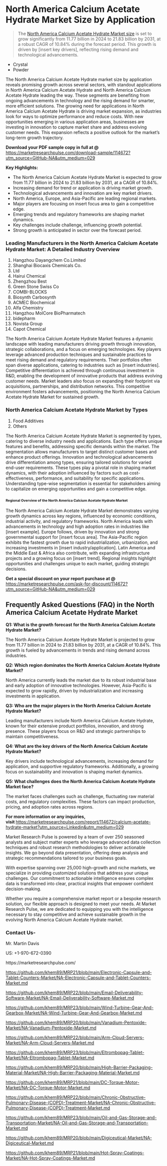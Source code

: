 <h1>North America Calcium Acetate Hydrate Market&nbsp;Size by Application</h1><blockquote><p>The <a href="https://marketresearchpulse.com/download-sample/114672?utm_source=GitHub-NA&amp;utm_medium=029">North America Calcium Acetate Hydrate Market size</a> is set to grow significantly from 11.77 billion in 2024 to 21.83 billion by 2031, at a robust CAGR of 10.84% during the forecast period. This growth is driven by [insert key drivers], reflecting rising demand and technological advancements.</p></blockquote><ul><li>Crystal<li> Powder</li></ul><p>The North America Calcium Acetate Hydrate market size by application reveals promising growth across several sectors, with standout applications in North America Calcium Acetate Hydrate and North America Calcium Acetate Hydrate leading the way. These segments are benefiting from ongoing advancements in technology and the rising demand for smarter, more efficient solutions. The growing need for applications in North America Calcium Acetate Hydrate is driving market expansion, as industries look for ways to optimize performance and reduce costs. With new opportunities emerging in various application areas, businesses are investing in innovation to capture market share and address evolving customer needs. This expansion reflects a positive outlook for the market’s long-term growth trajectory.</p><p><strong>Download your PDF sample copy in full at @ </strong><a href="https://marketresearchpulse.com/download-sample/114672?utm_source=GitHub-NA&amp;utm_medium=029">https://marketresearchpulse.com/download-sample/114672?utm_source=GitHub-NA&amp;utm_medium=029</a></p><p><strong>Key Highlights: </strong></p><ul><li>The North America Calcium Acetate Hydrate Market is expected to grow from 11.77 billion in 2024 to 21.83 billion by 2031, at a CAGR of 10.84%.</li><li>Increasing demand for trend or application is driving market growth.</li><li>Technological advancements and innovation are key market drivers.</li><li>North America, Europe, and Asia-Pacific are leading regional markets.</li><li>Major players are focusing on insert focus area to gain a competitive edge.</li><li>Emerging trends and regulatory frameworks are shaping market dynamics.</li><li>Key challenges include challenge, influencing growth potential.</li><li>Strong growth is anticipated in sector over the forecast period.</li></ul><h3>Leading Manufacturers in the North America Calcium Acetate Hydrate Market: A Detailed Industry Overview</h3><ol><li>Hangzhou Dayangchem Co.Limited</li><li>Shanghai Biocaxis Chemicals Co.</li><li>Ltd</li><li>Hairui Chemical</li><li>Zhengzhou Best</li><li>Green Stone Swiss Co</li><li>COMBI-BLOCKS</li><li>Biosynth Carbosynth</li><li>ACMEC Biochemical</li><li>Alfa Chemistry</li><li>Hangzhou MolCore BioPharmatech</li><li>bidepharm</li><li>Novista Group</li><li>Capot Chemical</li></ol><div class="flex max-w-full flex-col flex-grow"><div class="min-h-8 text-message flex w-full flex-col items-end gap-2 whitespace-normal break-words [.text-message+&amp;]:mt-5" dir="auto" data-message-author-role="assistant" data-message-id="fd8432e4-4910-450d-b182-61b7bfb0a01f" data-message-model-slug="gpt-4o"><div class="flex w-full flex-col gap-1 empty:hidden first:pt-[3px]"><div class="markdown prose w-full break-words dark:prose-invert light"><p>The North America Calcium Acetate Hydrate Market features a dynamic landscape with leading manufacturers driving growth through innovation, strategic collaborations, and a focus on emerging technologies. Key players leverage advanced production techniques and sustainable practices to meet rising demand and regulatory requirements. Their portfolios often span diverse applications, catering to industries such as [insert industries]. Competitive differentiation is achieved through continuous investment in R&amp;D, enabling the development of innovative products that address evolving customer needs. Market leaders also focus on expanding their footprint via acquisitions, partnerships, and distribution networks. This competitive environment fosters advancements, positioning the North America Calcium Acetate Hydrate Market for sustained growth.</p></div></div></div></div><h3>North America Calcium Acetate Hydrate Market by Types</h3><ol><li>Food Additives<li> Others</li></ol><div class="flex max-w-full flex-col flex-grow"><div class="min-h-8 text-message flex w-full flex-col items-end gap-2 whitespace-normal break-words [.text-message+&amp;]:mt-5" dir="auto" data-message-author-role="assistant" data-message-id="084470be-0bb7-4664-bddf-5156b4f41249" data-message-model-slug="gpt-4o-mini"><div class="flex w-full flex-col gap-1 empty:hidden first:pt-[3px]"><div class="markdown prose w-full break-words dark:prose-invert light"><p>The North America Calcium Acetate Hydrate Market is segmented by types, catering to diverse industry needs and applications. Each type offers unique features and benefits, addressing specific demands within the market. The segmentation allows manufacturers to target distinct customer bases and enhance product offerings. Innovation and technological advancements drive differentiation among types, ensuring tailored solutions for varied end-user requirements. These types play a pivotal role in shaping market dynamics, with their adoption influenced by factors such as cost-effectiveness, performance, and suitability for specific applications. Understanding type-wise segmentation is essential for stakeholders aiming to capitalize on emerging opportunities and gain a competitive edge.</p></div></div></div></div><h3><span style="font-size: 11px;">Regional Overview of the North America Calcium Acetate Hydrate Market</span></h3><div class="flex max-w-full flex-col flex-grow"><div class="min-h-8 text-message flex w-full flex-col items-end gap-2 whitespace-normal break-words [.text-message+&amp;]:mt-5" dir="auto" data-message-author-role="assistant" data-message-id="e9038762-ce64-4e30-91c9-9bd413514231" data-message-model-slug="gpt-4o-mini"><div class="flex w-full flex-col gap-1 empty:hidden first:pt-[3px]"><div class="markdown prose w-full break-words dark:prose-invert light"><p>The North America Calcium Acetate Hydrate Market demonstrates varying growth dynamics across key regions, influenced by economic conditions, industrial activity, and regulatory frameworks. North America leads with advancements in technology and high adoption rates in industries like [insert example]. Europe follows, driven by innovation and strong governmental support for [insert focus area]. The Asia-Pacific region exhibits the fastest growth due to rapid industrialization, urbanization, and increasing investments in [insert industry/application]. Latin America and the Middle East &amp; Africa also contribute, with expanding infrastructure projects and a growing focus on [insert trend]. Regional insights highlight opportunities and challenges unique to each market, guiding strategic decisions.</p></div></div></div></div><p><strong>Get a special discount on your report purchase at @ </strong><a href="https://marketresearchpulse.com/ask-for-discount/114672?utm_source=GitHub-NA&amp;utm_medium=029">https://marketresearchpulse.com/ask-for-discount/114672?utm_source=GitHub-NA&amp;utm_medium=029</a></p><h2>Frequently Asked Questions (FAQ) in the North America Calcium Acetate Hydrate Market</h2><p><strong>Q1: What is the growth forecast for the North America Calcium Acetate Hydrate Market?</strong></p><p>The North America Calcium Acetate Hydrate Market is projected to grow from 11.77 billion in 2024 to 21.83 billion by 2031, at a CAGR of 10.84%. This growth is fueled by advancements in trends and rising demand across industries.</p><p><strong>Q2: Which region dominates the North America Calcium Acetate Hydrate Market?</strong></p><p>North America currently leads the market due to its robust industrial base and early adoption of innovative technologies. However, Asia-Pacific is expected to grow rapidly, driven by industrialization and increasing investments in application.</p><p><strong>Q3: Who are the major players in the North America Calcium Acetate Hydrate Market?</strong></p><p>Leading manufacturers include North America Calcium Acetate Hydrate, known for their extensive product portfolios, innovation, and strong presence. These players focus on R&amp;D and strategic partnerships to maintain competitiveness.</p><p><strong>Q4: What are the key drivers of the North America Calcium Acetate Hydrate Market?</strong></p><p>Key drivers include technological advancements, increasing demand for application, and supportive regulatory frameworks. Additionally, a growing focus on sustainability and innovation is shaping market dynamics.</p><p><strong>Q5: What challenges does the North America Calcium Acetate Hydrate Market face?</strong></p><p>The market faces challenges such as challenge, fluctuating raw material costs, and regulatory complexities. These factors can impact production, pricing, and adoption rates across regions.</p><p><strong>For more information or any inquiries, visit&nbsp;</strong><a href="https://marketresearchpulse.com/report/114672/calcium-acetate-hydrate-market?utm_source=Linkedin&utm_medium=029">https://marketresearchpulse.com/report/114672/calcium-acetate-hydrate-market?utm_source=Linkedin&utm_medium=029</a></p><p>Market Research Pulse is powered by a team of over 250 seasoned analysts and subject matter experts who leverage advanced data collection techniques and robust research methodologies to deliver actionable insights. We go beyond data presentation, offering deep analysis and strategic recommendations tailored to your business goals.</p><p>With expertise spanning over 25,000 high-growth and niche markets, we specialize in providing customized solutions that address your unique challenges. Our commitment to actionable intelligence ensures complex data is transformed into clear, practical insights that empower confident decision-making.</p><p>Whether you require a comprehensive market report or a bespoke research solution, our flexible approach is designed to meet your needs. At Market Research Pulse, we are dedicated to equipping you with the intelligence necessary to stay competitive and achieve sustainable growth in the evolving North America Calcium Acetate Hydrate market.</p><h3><strong>Contact Us-</strong></h3><p>Mr. Martin Davis</p><p>US: +1-970-672-0390</p><p>https://marketresearchpulse.com/</p><p><a href="https://github.com/khem89/MRP21/blob/main/Electronic-Capsule-and-Tablet-Counters-Market/NA-Electronic-Capsule-and-Tablet-Counters-Market.md">https://github.com/khem89/MRP21/blob/main/Electronic-Capsule-and-Tablet-Counters-Market/NA-Electronic-Capsule-and-Tablet-Counters-Market.md</a></p><p><a href="https://github.com/khem89/MRP22/blob/main/Email-Deliverability-Software-Market/NA-Email-Deliverability-Software-Market.md">https://github.com/khem89/MRP22/blob/main/Email-Deliverability-Software-Market/NA-Email-Deliverability-Software-Market.md</a></p><p><a href="https://github.com/khem89/MRP23/blob/main/Wind-Turbine-Gear-And-Gearbox-Market/NA-Wind-Turbine-Gear-And-Gearbox-Market.md">https://github.com/khem89/MRP23/blob/main/Wind-Turbine-Gear-And-Gearbox-Market/NA-Wind-Turbine-Gear-And-Gearbox-Market.md</a></p><p><a href="https://github.com/khem89/MRP20/blob/main/Vanadium-Pentoxide-Market/NA-Vanadium-Pentoxide-Market.md">https://github.com/khem89/MRP20/blob/main/Vanadium-Pentoxide-Market/NA-Vanadium-Pentoxide-Market.md</a></p><p><a href="https://github.com/khem89/MRP22/blob/main/Arm-Cloud-Servers-Market/NA-Arm-Cloud-Servers-Market.md">https://github.com/khem89/MRP22/blob/main/Arm-Cloud-Servers-Market/NA-Arm-Cloud-Servers-Market.md</a></p><p><a href="https://github.com/khem89/MRP23/blob/main/Eltrombopag-Tablet-Market/NA-Eltrombopag-Tablet-Market.md">https://github.com/khem89/MRP23/blob/main/Eltrombopag-Tablet-Market/NA-Eltrombopag-Tablet-Market.md</a></p><p><a href="https://github.com/khem89/MRP20/blob/main/High-Barrier-Packaging-Material-Market/NA-High-Barrier-Packaging-Material-Market.md">https://github.com/khem89/MRP20/blob/main/High-Barrier-Packaging-Material-Market/NA-High-Barrier-Packaging-Material-Market.md</a></p><p><a href="https://github.com/khem89/MRP21/blob/main/DC-Torque-Motor-Market/NA-DC-Torque-Motor-Market.md">https://github.com/khem89/MRP21/blob/main/DC-Torque-Motor-Market/NA-DC-Torque-Motor-Market.md</a></p><p><a href="https://github.com/khem89/MRP22/blob/main/Chronic-Obstructive-Pulmonary-Disease-(COPD)-Treatment-Market/NA-Chronic-Obstructive-Pulmonary-Disease-(COPD)-Treatment-Market.md">https://github.com/khem89/MRP22/blob/main/Chronic-Obstructive-Pulmonary-Disease-(COPD)-Treatment-Market/NA-Chronic-Obstructive-Pulmonary-Disease-(COPD)-Treatment-Market.md</a></p><p><a href="https://github.com/khem89/MRP23/blob/main/Oil-and-Gas-Storage-and-Transportation-Market/NA-Oil-and-Gas-Storage-and-Transportation-Market.md">https://github.com/khem89/MRP23/blob/main/Oil-and-Gas-Storage-and-Transportation-Market/NA-Oil-and-Gas-Storage-and-Transportation-Market.md</a></p><p><a href="https://github.com/khem89/MRP20/blob/main/Digiceutical-Market/NA-Digiceutical-Market.md">https://github.com/khem89/MRP20/blob/main/Digiceutical-Market/NA-Digiceutical-Market.md</a></p><p><a href="https://github.com/khem89/MRP21/blob/main/Hot-Spray-Coatings-Market/NA-Hot-Spray-Coatings-Market.md">https://github.com/khem89/MRP21/blob/main/Hot-Spray-Coatings-Market/NA-Hot-Spray-Coatings-Market.md</a></p>
